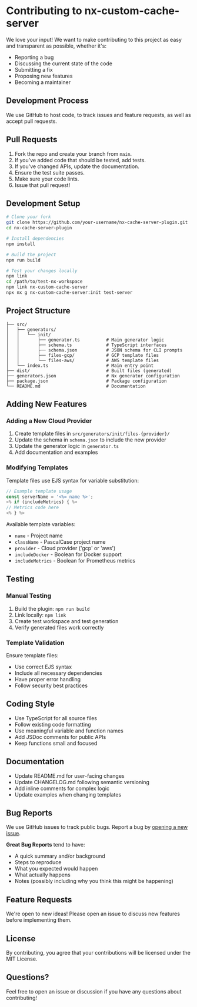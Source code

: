 # Contributing to nx-custom-cache-server

We love your input! We want to make contributing to this project as easy and transparent as possible, whether it's:

- Reporting a bug
- Discussing the current state of the code
- Submitting a fix
- Proposing new features
- Becoming a maintainer

## Development Process

We use GitHub to host code, to track issues and feature requests, as well as accept pull requests.

## Pull Requests

1. Fork the repo and create your branch from `main`.
2. If you've added code that should be tested, add tests.
3. If you've changed APIs, update the documentation.
4. Ensure the test suite passes.
5. Make sure your code lints.
6. Issue that pull request!

## Development Setup

```bash
# Clone your fork
git clone https://github.com/your-username/nx-cache-server-plugin.git
cd nx-cache-server-plugin

# Install dependencies
npm install

# Build the project
npm run build

# Test your changes locally
npm link
cd /path/to/test-nx-workspace
npm link nx-custom-cache-server
npx nx g nx-custom-cache-server:init test-server
```

## Project Structure

```
├── src/
│   ├── generators/
│   │   └── init/
│   │       ├── generator.ts          # Main generator logic
│   │       ├── schema.ts             # TypeScript interfaces
│   │       ├── schema.json           # JSON schema for CLI prompts
│   │       ├── files-gcp/            # GCP template files
│   │       └── files-aws/            # AWS template files
│   └── index.ts                      # Main entry point
├── dist/                             # Built files (generated)
├── generators.json                   # Nx generator configuration
├── package.json                      # Package configuration
└── README.md                         # Documentation
```

## Adding New Features

### Adding a New Cloud Provider

1. Create template files in `src/generators/init/files-{provider}/`
2. Update the schema in `schema.json` to include the new provider
3. Update the generator logic in `generator.ts`
4. Add documentation and examples

### Modifying Templates

Template files use EJS syntax for variable substitution:

```javascript
// Example template usage
const serverName = '<%= name %>';
<% if (includeMetrics) { %>
// Metrics code here
<% } %>
```

Available template variables:
- `name` - Project name
- `className` - PascalCase project name  
- `provider` - Cloud provider ('gcp' or 'aws')
- `includeDocker` - Boolean for Docker support
- `includeMetrics` - Boolean for Prometheus metrics

## Testing

### Manual Testing

1. Build the plugin: `npm run build`
2. Link locally: `npm link`
3. Create test workspace and test generation
4. Verify generated files work correctly

### Template Validation

Ensure template files:
- Use correct EJS syntax
- Include all necessary dependencies
- Have proper error handling
- Follow security best practices

## Coding Style

- Use TypeScript for all source files
- Follow existing code formatting
- Use meaningful variable and function names
- Add JSDoc comments for public APIs
- Keep functions small and focused

## Documentation

- Update README.md for user-facing changes
- Update CHANGELOG.md following semantic versioning
- Add inline comments for complex logic
- Update examples when changing templates

## Bug Reports

We use GitHub issues to track public bugs. Report a bug by [opening a new issue](https://github.com/your-username/nx-cache-server-plugin/issues).

**Great Bug Reports** tend to have:

- A quick summary and/or background
- Steps to reproduce
- What you expected would happen
- What actually happens
- Notes (possibly including why you think this might be happening)

## Feature Requests

We're open to new ideas! Please open an issue to discuss new features before implementing them.

## License

By contributing, you agree that your contributions will be licensed under the MIT License.

## Questions?

Feel free to open an issue or discussion if you have any questions about contributing!
